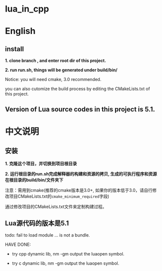 # lua_in_cpp

# English

## install

**1. clone branch , and enter root dir of this project.**

**2. run run.sh, things will be generated under build/bin/**

Notice: you will need cmake, 3.0 recommended.

you can also cutomize the build process by editing the CMakeLists.txt of this project.

## Version of Lua source codes in this project is 5.1.

# 中文说明

## 安装

**1. 克隆这个项目，并切换到项目根目录**

**2. 运行根目录的run.sh完成解释器的构建和资源的拷贝, 生成的可执行程序和资源在根目录的build/bin/文件夹下**

注意：需用到cmake(推荐的cmake版本是3.0+, 如果你的版本低于3.0，请自行修改项目CMakeLists.txt的`cmake_minimum_required`字段)


通过修改项目的CMakeLists.txt文件来定制构建过程。

## Lua源代码的版本是5.1


todo: fail to load module ... is not a bundle. 

HAVE DONE:

- try cpp dynamic lib, nm -gm output the luaopen symbol.

- try c dynamic lib, nm -gm output the luaopen symbol.

